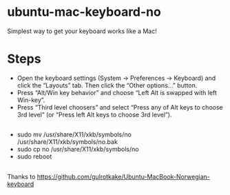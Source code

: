 # ubuntu-mac-keyboard-no
Simplest way to get your keyboard works like a Mac!

# Steps

* Open the keyboard settings (System -> Preferences -> Keyboard) and click the “Layouts” tab. Then click the “Other options…” button.
* Press “Alt/Win key behavior” and choose “Left Alt is swapped with left Win-key”.
* Press “Third level choosers” and select “Press any of Alt keys to choose 3rd level” (or “Press left Alt keys to choose 3rd level”).

##

* sudo mv /usr/share/X11/xkb/symbols/no /usr/share/X11/xkb/symbols/no.bak
* sudo cp no /usr/share/X11/xkb/symbols/no
* sudo reboot

##

Thanks to https://github.com/gulrotkake/Ubuntu-MacBook-Norwegian-keyboard
